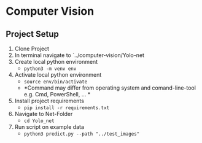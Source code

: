 # Computer Vision
## Project Setup
1. Clone Project
2. In terminal navigate to `../computer-vision/Yolo-net
3. Create local python environment
	- `python3 -m venv env`
4. Activate local python environment 
	- `source env/bin/activate` 
	- *Command may differ from operating system and comand-line-tool e.g. Cmd, PowerShell, ... *
5. Install project requirements
	- `pip install -r requirements.txt`
6. Navigate to Net-Folder
	- `cd Yolo_net`
7. Run script on example data
	- `python3 predict.py --path "../test_images"`
